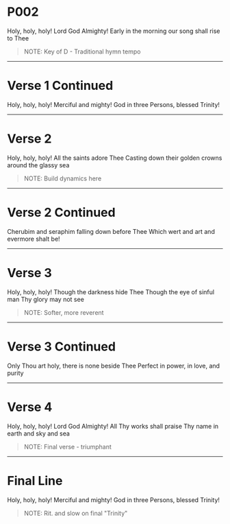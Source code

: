 # P002

Holy, holy, holy! Lord God Almighty!
Early in the morning our song shall rise to Thee

> NOTE: Key of D - Traditional hymn tempo

---

# Verse 1 Continued

Holy, holy, holy! Merciful and mighty!
God in three Persons, blessed Trinity!

---

# Verse 2

Holy, holy, holy! All the saints adore Thee
Casting down their golden crowns around the glassy sea

> NOTE: Build dynamics here

---

# Verse 2 Continued

Cherubim and seraphim falling down before Thee
Which wert and art and evermore shalt be!

---

# Verse 3

Holy, holy, holy! Though the darkness hide Thee
Though the eye of sinful man Thy glory may not see

> NOTE: Softer, more reverent

---

# Verse 3 Continued

Only Thou art holy, there is none beside Thee
Perfect in power, in love, and purity

---

# Verse 4

Holy, holy, holy! Lord God Almighty!
All Thy works shall praise Thy name in earth and sky and sea

> NOTE: Final verse - triumphant

---

# Final Line

Holy, holy, holy! Merciful and mighty!
God in three Persons, blessed Trinity!

> NOTE: Rit. and slow on final "Trinity"
